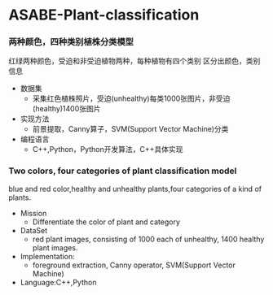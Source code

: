 # ASABE-Plant-classification
<h3 >两种颜色，四种类别植株分类模型</h3>
红绿两种颜色，受迫和非受迫植物两种，每种植物有四个类别
区分出颜色，类别信息

- 数据集
	- 采集红色植株照片，受迫(unhealthy)每类1000张图片，非受迫(healthy)1400张图片 
- 实现方法
	- 前景提取，Canny算子，SVM(Support Vector Machine)分类 
- 编程语言
 	- C++,Python，Python开发算法，C++具体实现 

<h3>Two colors, four categories of plant classification model</h3>
blue and red color,healthy and unhealthy plants,four categories of a kind of plants.

- Mission
	- Differentiate the color of plant and category
- DataSet
	- red plant images, consisting of 1000 each of unhealthy, 1400 healthy plant images.
- Implementation:
	- foreground extraction, Canny operator, SVM(Support Vector Machine)
- Language:C++,Python
